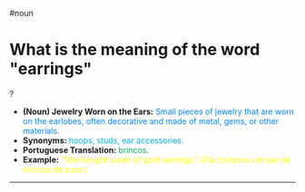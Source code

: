 #noun

# What is the meaning of the word "earrings"
?
* **(Noun) Jewelry Worn on the Ears:** <span style="color:rgb(0, 132, 255)">Small pieces of jewelry that are worn on the earlobes, often decorative and made of metal, gems, or other materials.</span>
* **Synonyms:** <span style="color:rgb(0, 176, 240)">hoops, studs, ear accessories.</span>
* **Portuguese Translation:** <span style="color:rgb(0, 176, 80)">brincos.</span>
* **Example:** <span style="color:rgb(255, 255, 0)">"She bought a pair of gold earrings." (Ela comprou um par de brincos de ouro.)</span>
---
<!--SR:!2025-06-09,4,270-->